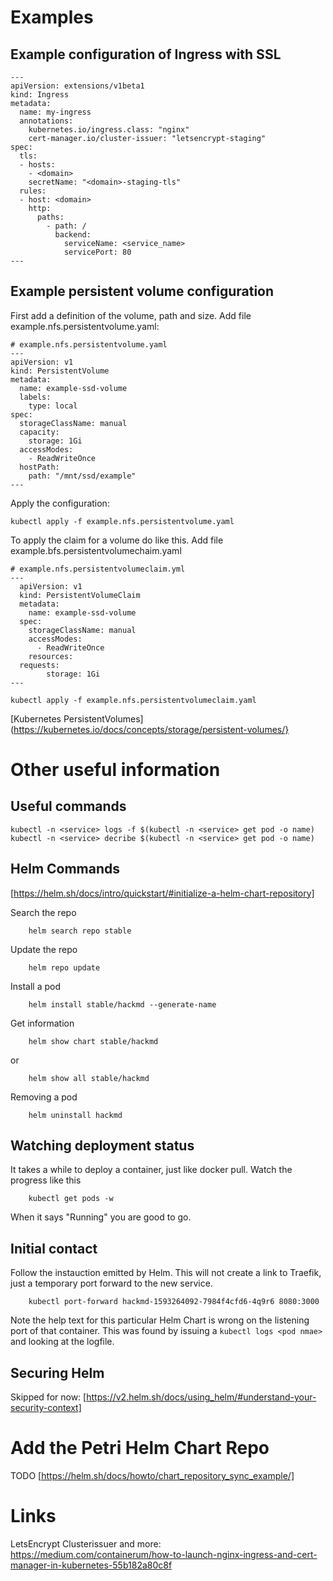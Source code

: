 # Examples

## Example configuration of Ingress with SSL

    ---
    apiVersion: extensions/v1beta1
    kind: Ingress
    metadata:
      name: my-ingress
      annotations:
        kubernetes.io/ingress.class: "nginx"
        cert-manager.io/cluster-issuer: "letsencrypt-staging"
    spec:
      tls:
      - hosts:
        - <domain>
        secretName: "<domain>-staging-tls"
      rules:
      - host: <domain>
        http:
          paths:
            - path: /
              backend:
                serviceName: <service_name>
                servicePort: 80
    ---

## Example persistent volume configuration

First add a definition of the volume, path and size. Add file example.nfs.persistentvolume.yaml:

    # example.nfs.persistentvolume.yaml
    ---
    apiVersion: v1
    kind: PersistentVolume
    metadata:
      name: example-ssd-volume
      labels:
        type: local
    spec:
      storageClassName: manual
      capacity:
        storage: 1Gi
      accessModes:
        - ReadWriteOnce
      hostPath:
        path: "/mnt/ssd/example"
    ---

Apply the configuration:

    kubectl apply -f example.nfs.persistentvolume.yaml

To apply the claim for a volume do like this. Add file example.bfs.persistentvolumechaim.yaml

    # example.nfs.persistentvolumeclaim.yml
    ---
      apiVersion: v1
      kind: PersistentVolumeClaim
      metadata:
        name: example-ssd-volume
      spec:
        storageClassName: manual
        accessModes:
          - ReadWriteOnce
        resources:
      requests:
            storage: 1Gi
    ---

    kubectl apply -f example.nfs.persistentvolumeclaim.yaml

[Kubernetes PersistentVolumes](https://kubernetes.io/docs/concepts/storage/persistent-volumes/}

# Other useful information

## Useful commands

    kubectl -n <service> logs -f $(kubectl -n <service> get pod -o name)
    kubectl -n <service> decribe $(kubectl -n <service> get pod -o name)


## Helm Commands
[https://helm.sh/docs/intro/quickstart/#initialize-a-helm-chart-repository]

Search the repo

        helm search repo stable

Update the repo

        helm repo update

Install a pod

        helm install stable/hackmd --generate-name

Get information

        helm show chart stable/hackmd

or

        helm show all stable/hackmd

Removing a pod

        helm uninstall hackmd

## Watching deployment status
It takes a while to deploy a container, just like docker pull.  Watch the progress like this

        kubectl get pods -w

When it says "Running" you are good to go.

## Initial contact
Follow the instauction emitted by Helm.  This will not create a link to Traefik, just a temporary port forward to the new service.

        kubectl port-forward hackmd-1593264092-7984f4cfd6-4q9r6 8080:3000

Note the help text for this particular Helm Chart is wrong on the listening port of that container.
This was found by issuing a `kubectl logs <pod nmae>` and looking at the logfile.

## Securing Helm
Skipped for now:
[https://v2.helm.sh/docs/using_helm/#understand-your-security-context]

# Add the Petri Helm Chart Repo
TODO [https://helm.sh/docs/howto/chart_repository_sync_example/]


# Links
LetsEncrypt Clusterissuer and more:
https://medium.com/containerum/how-to-launch-nginx-ingress-and-cert-manager-in-kubernetes-55b182a80c8f